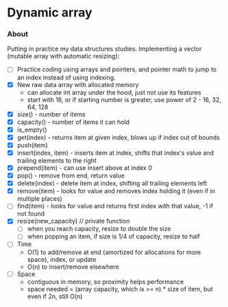 # Dynamic array 

### About
Putting in practice my data structures studies. Implementing a vector (mutable array with automatic resizing):
- [ ] Practice coding using arrays and pointers, and pointer math to jump to an index instead of using indexing.
- [x] New raw data array with allocated memory
	- can allocate int array under the hood, just not use its features
	- start with 16, or if starting number is greater, use power of 2 - 16, 32, 64, 128
- [x] size() - number of items
- [x] capacity() - number of items it can hold
- [x] is_empty()
- [x] get(index) - returns item at given index, blows up if index out of bounds
- [x] push(item)
- [x] insert(index, item) - inserts item at index, shifts that index's value and trailing elements to the right
- [x] prepend(item) - can use insert above at index 0
- [x] pop() - remove from end, return value
- [x] delete(index) - delete item at index, shifting all trailing elements left
- [x] remove(item) - looks for value and removes index holding it (even if in multiple places)
- [ ] find(item) - looks for value and returns first index with that value, -1 if not found
- [x] resize(new_capacity) // private function
	- [ ] when you reach capacity, resize to double the size
	- [ ] when popping an item, if size is 1/4 of capacity, resize to half
- [ ] Time
	- O(1) to add/remove at end (amortized for allocations for more space), index, or update
	- O(n) to insert/remove elsewhere
- [ ] Space
	- contiguous in memory, so proximity helps performance
	- space needed = (array capacity, which is >= n) * size of item, but even if 2n, still O(n)